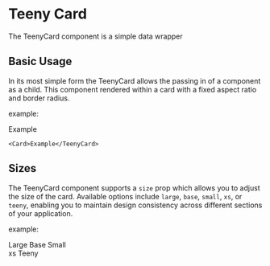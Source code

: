 <script setup>
import Card from '@/components/Card.vue'
</script>

# Teeny Card

The TeenyCard component is a simple data wrapper

## Basic Usage

In its most simple form the TeenyCard allows the passing in of a component as a child. This component rendered within a card with a fixed aspect ratio and border radius.

example:

<div class="p-4 bg-parchment rounded-[20px] flex justify-center gap-2">
  <Card>Example</TeenyCard>
</div>

```vue
<Card>Example</TeenyCard>
```

## Sizes

The TeenyCard component supports a `size` prop which allows you to adjust the size of the card. Available options include `large`, `base`, `small`, `xs`, or `teeny`, enabling you to maintain design consistency across different sections of your application.

example:

<div class="flex flex-col gap-6">
  <div class="p-4 bg-parchment rounded-[20px] flex flex-wrap justify-center items-center gap-2">
    <Card size="large">Large</TeenyCard>
    <Card size="base">Base</TeenyCard>
    <Card size="small">Small</TeenyCard>
  </div>

  <div class="p-4 bg-parchment rounded-[20px] flex flex-wrap justify-center items-center gap-2">
    <span>xs</span>
    <Card size="xs"></TeenyCard>
    <Card size="teeny"></TeenyCard>
    <span>Teeny</span>
  </div>
</div>
